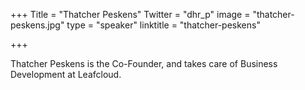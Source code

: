 +++
Title = "Thatcher Peskens"
Twitter = "dhr_p"
image = "thatcher-peskens.jpg"
type = "speaker"
linktitle = "thatcher-peskens"

+++


Thatcher Peskens is the Co-Founder, and takes care of Business Development at Leafcloud.
